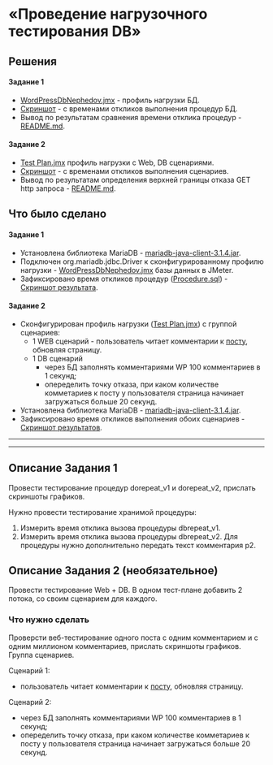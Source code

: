 # «Проведение нагрузочного тестирования DB»

## Решения
#### Задание 1
* <a href="https://github.com/Nephedov/Performance-test-Load_DB/blob/main/Jmeter/WordPressDbNephedov.jmx">WordPressDbNephedov.jmx</a> - профиль нагрузки БД.
* <a href="https://github.com/Nephedov/Performance-test-Load_DB/blob/main/Screenshots/ScreenshotJMeterMariaDbWordPress.jpg">Скриншот</a> - с временами откликов выполнения процедур БД.
* Вывод по результатам сравнения времени отклика процедур - <a href="https://github.com/Nephedov/Performance-test-Load_DB/blob/main/README.md">README.md</a>.
  
#### Задание 2
* <a href="https://github.com/Nephedov/Performance-test-Load_DB/blob/main/Additional%20task/JMeter/Test%20Plan.jmx">Test Plan.jmx</a> профиль нагрузки с Web, DB сценариями.
* <a href="https://github.com/Nephedov/Performance-test-Load_DB/blob/main/Additional%20task/Screenshots/ScreenshotWebDB.jpg">Скриншот</a> - с временами откликов выполнения сценариев.
* Вывод по результатам определения верхней границы отказа GET http запроса - <a href="https://github.com/Nephedov/Performance-test-Load_DB/blob/main/Additional%20task/README.md">README.md</a>.


## Что было сделано
#### Задание 1
* Установлена библиотека MariaDB - <a href="https://github.com/Nephedov/Performance-test-Load_DB/blob/main/Jmeter/mariadb-java-client-3.1.4.jar">mariadb-java-client-3.1.4.jar</a>.
* Подключен org.mariadb.jdbc.Driver к сконфигурированному профилю нагрузки - <a href="https://github.com/Nephedov/Performance-test-Load_DB/blob/main/Jmeter/WordPressDbNephedov.jmx">WordPressDbNephedov.jmx</a>
  базы данных в JMeter.
* Зафиксировано время откликов процедур (<a href="https://github.com/Nephedov/Performance-test-Load_DB/blob/main/MariaDb/Procedure.sql">Procedure.sql</a>) -
  <a href="https://github.com/Nephedov/Performance-test-Load_DB/blob/main/Screenshots/ScreenshotJMeterMariaDbWordPress.jpg">Скриншот результата</a>.
  
#### Задание 2
* Сконфигурирован профиль нагрузки (<a href="https://github.com/Nephedov/Performance-test-Load_DB/blob/main/Additional%20task/JMeter/Test%20Plan.jmx">Test Plan.jmx</a>) c группой сценариев:
  * 1 WEB сценарий - пользователь читает комментарии к [посту](https://qamidhl.herokuapp.com/?p=1), обновляя страницу.
  * 1 DB сценарий
    - через БД заполнять комментариями WP 100 комментариев в 1 секунд;
    - опеределить точку отказа, при каком количестве комметариев к посту у пользователя страница начинает загружаться больше 20 секунд.
* Установлена библиотека MariaDB - <a href="https://github.com/Nephedov/Performance-test-Load_DB/blob/main/Additional%20task/JMeter/mariadb-java-client-3.1.4.jar">mariadb-java-client-3.1.4.jar</a>.
* Зафиксировано время откликов выполнения обоих сценариев - <a href="https://github.com/Nephedov/Performance-test-Load_DB/blob/main/Additional%20task/Screenshots/ScreenshotWebDB.jpg">Скриншот результатов</a>.


---
---



## Описание Задания 1

Провести тестирование процедур dorepeat_v1 и dorepeat_v2, прислать скриншоты графиков.

Нужно провести тестирование хранимой процедуры:
1. Измерить время отклика вызова процедуры dbrepeat_v1.
2. Измерить время отклика вызова процедуры dbrepeat_v2. Для процедуры нужно дополнительно передать текст комментария p2.

## Описание Задания 2 (необязательное)

Провести тестирование Web + DB. В одном тест-плане добавить 2 потока, со своим сценарием для каждого. 

### Что нужно сделать

Проверсти веб-тестирование одного поста с одним комментарием и с одним миллионом комментариев, прислать скриншоты графиков. 
  Группа сценариев.
   
Сценарий 1:
- пользователь читает комментарии к [посту](https://qamidhl.herokuapp.com/?p=1), обновляя страницу.

Сценарий 2:  
- через БД заполнять комментариями WP 100 комментариев в 1 секунд;
- опеределить точку отказа, при каком количестве комметариев к посту у пользователя страница начинает загружаться больше 20 секунд.
